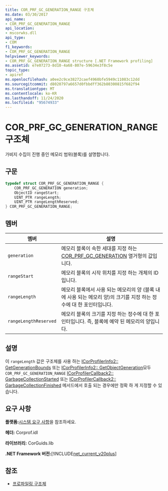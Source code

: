 ```yaml
---
title: COR_PRF_GC_GENERATION_RANGE 구조체
ms.date: 03/30/2017
api_name:
- COR_PRF_GC_GENERATION_RANGE
api_location:
- mscorwks.dll
api_type:
- COM
f1_keywords:
- COR_PRF_GC_GENERATION_RANGE
helpviewer_keywords:
- COR_PRF_GC_GENERATION_RANGE structure [.NET Framework profiling]
ms.assetid: e7e07273-8d10-4a68-807e-59634e3f8c5e
topic_type:
- apiref
ms.openlocfilehash: a0ee2c9ce38272caef4960bfe5949c11083c12dd
ms.sourcegitcommit: d8020797a6657d0fbbdff362b80300815f682f94
ms.translationtype: MT
ms.contentlocale: ko-KR
ms.lasthandoff: 11/24/2020
ms.locfileid: "95674933"
---
```

# <a name="cor_prf_gc_generation_range-structure"></a>COR_PRF_GC_GENERATION_RANGE 구조체

가비지 수집이 진행 중인 메모리 범위(블록)를 설명합니다.  
  
## <a name="syntax"></a>구문  
  
```cpp  
typedef struct COR_PRF_GC_GENERATION_RANGE {  
    COR_PRF_GC_GENERATION generation;  
    ObjectID rangeStart;  
    UINT_PTR rangeLength;  
    UINT_PTR rangeLengthReserved;  
} COR_PRF_GC_GENERATION_RANGE;  
```  
  
## <a name="members"></a>멤버  
  
|멤버|설명|  
|------------|-----------------|  
|`generation`|메모리 블록이 속한 세대를 지정 하는 [COR_PRF_GC_GENERATION](cor-prf-gc-generation-enumeration.md) 열거형의 값입니다.|  
|`rangeStart`|메모리 블록의 시작 위치를 지정 하는 개체의 ID입니다.|  
|`rangeLength`|메모리 블록에서 사용 되는 메모리의 양 (블록 내에 사용 되는 메모리 양)의 크기를 지정 하는 정수에 대 한 포인터입니다.|  
|`rangeLengthReserved`|메모리 블록의 크기를 지정 하는 정수에 대 한 포인터입니다. 즉, 블록에 예약 된 메모리의 양입니다.|  
  
## <a name="remarks"></a>설명  

 이 `rangeLength` 값은 구조체를 사용 하는 [ICorProfilerInfo2:: GetGenerationBounds](icorprofilerinfo2-getgenerationbounds-method.md) 또는 [ICorProfilerInfo2:: GetObjectGeneration](icorprofilerinfo2-getobjectgeneration-method.md)모두 `COR_PRF_GC_GENERATION_RANGE` [ICorProfilerCallback2:: GarbageCollectionStarted](icorprofilercallback2-garbagecollectionstarted-method.md) 또는 [ICorProfilerCallback2:: GarbageCollectionFinished](icorprofilercallback2-garbagecollectionfinished-method.md) 메서드에서 호출 되는 경우에만 정확 하 게 지정할 수 있습니다.  
  
## <a name="requirements"></a>요구 사항  

 **플랫폼:**[시스템 요구 사항](../../get-started/system-requirements.md)을 참조하세요.  
  
 **헤더:** Corprof.idl  
  
 **라이브러리:** CorGuids.lib  
  
 **.NET Framework 버전:**[!INCLUDE[net_current_v20plus](../../../../includes/net-current-v20plus-md.md)]  
  
## <a name="see-also"></a>참조

- [프로파일링 구조체](profiling-structures.md)
